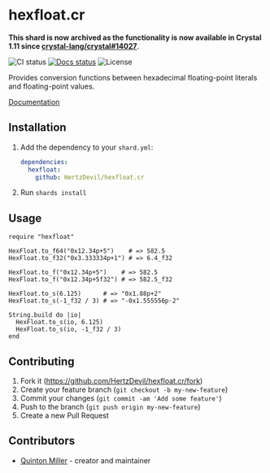 # hexfloat.cr

**This shard is now archived as the functionality is now available in Crystal
1.11 since [crystal-lang/crystal#14027](https://github.com/crystal-lang/crystal/pull/14027)**.

![CI status](https://img.shields.io/github/actions/workflow/status/HertzDevil/hexfloat.cr/ci.yml?branch=main)
[![Docs status](https://img.shields.io/github/deployments/HertzDevil/hexfloat.cr/github-pages?label=docs)](https://hertzdevil.github.io/hexfloat.cr/index.html)
![License](https://img.shields.io/github/license/HertzDevil/hexfloat.cr)

Provides conversion functions between hexadecimal floating-point literals and
floating-point values.

[Documentation](https://hertzdevil.github.io/hexfloat.cr/index.html)

## Installation

1. Add the dependency to your `shard.yml`:

   ```yaml
   dependencies:
     hexfloat:
       github: HertzDevil/hexfloat.cr
   ```

2. Run `shards install`

## Usage

```crystal
require "hexfloat"

HexFloat.to_f64("0x12.34p+5")    # => 582.5
HexFloat.to_f32("0x3.333334p+1") # => 6.4_f32

HexFloat.to_f("0x12.34p+5")    # => 582.5
HexFloat.to_f("0x12.34p+5f32") # => 582.5_f32

HexFloat.to_s(6.125)      # => "0x1.88p+2"
HexFloat.to_s(-1_f32 / 3) # => "-0x1.555556p-2"

String.build do |io|
  HexFloat.to_s(io, 6.125)
  HexFloat.to_s(io, -1_f32 / 3)
end
```

## Contributing

1. Fork it (<https://github.com/HertzDevil/hexfloat.cr/fork>)
2. Create your feature branch (`git checkout -b my-new-feature`)
3. Commit your changes (`git commit -am 'Add some feature'`)
4. Push to the branch (`git push origin my-new-feature`)
5. Create a new Pull Request

## Contributors

- [Quinton Miller](https://github.com/HertzDevil) - creator and maintainer
